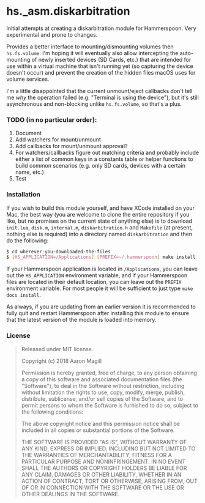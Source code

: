 hs._asm.diskarbitration
=======================

Initial attempts at creating a diskarbitration module for Hammerspoon. Very experimental and prone to changes.

Provides a better interface to mounting/dismounting volumes then `hs.fs.volume`. I'm hoping it will eventually also allow intercepting the auto-mounting of newly inserted devices (SD Cards, etc.) that are intended for use within a virtual machine that isn't running yet (so capturing the device doesn't occur) and prevent the creation of the hidden files macOS uses for volume services.

I'm a little disappointed that the current unmount/eject callbacks don't tell me *why* the operation failed (e.g. "Terminal is using the device"), but it's still asynchronous and non-blocking unlike `hs.fs.volume`, so that's a plus.

### TODO (in no particular order):
1. Document
2. Add watchers for mount/unmount
3. Add callbacks for mount/unmount approval?
4. For watchers/callbacks figure out matching criteria and probably include either a list of common keys in a constants table or helper functions to build common scenarios (e.g. only SD cards, devices with a certain name, etc.)
5. Test

### Installation

If you wish to build this module yourself, and have XCode installed on your Mac, the best way (you are welcome to clone the entire repository if you like, but no promises on the current state of anything else) is to download `init.lua`, `disk.m`, `internal.m`, `diskarbitration.h` and `Makefile` (at present, nothing else is required) into a directory named `diskarbitration` and then do the following:

~~~sh
$ cd wherever-you-downloaded-the-files
$ [HS_APPLICATION=/Applications] [PREFIX=~/.hammerspoon] make install
~~~

If your Hammerspoon application is located in `/Applications`, you can leave out the `HS_APPLICATION` environment variable, and if your Hammerspoon files are located in their default location, you can leave out the `PREFIX` environment variable.  For most people it will be sufficient to just type `make docs install`.

As always, if you are updating from an earlier version it is recommended to fully quit and restart Hammerspoon after installing this module to ensure that the latest version of the module is loaded into memory.

### License

> Released under MIT license.
>
> Copyright (c) 2018 Aaron Magill
>
> Permission is hereby granted, free of charge, to any person obtaining a copy of this software and associated documentation files (the "Software"), to deal in the Software without restriction, including without limitation the rights to use, copy, modify, merge, publish, distribute, sublicense, and/or sell copies of the Software, and to permit persons to whom the Software is furnished to do so, subject to the following conditions:
>
> The above copyright notice and this permission notice shall be included in all copies or substantial portions of the Software.
>
> THE SOFTWARE IS PROVIDED "AS IS", WITHOUT WARRANTY OF ANY KIND, EXPRESS OR IMPLIED, INCLUDING BUT NOT LIMITED TO THE WARRANTIES OF MERCHANTABILITY, FITNESS FOR A PARTICULAR PURPOSE AND NONINFRINGEMENT. IN NO EVENT SHALL THE AUTHORS OR COPYRIGHT HOLDERS BE LIABLE FOR ANY CLAIM, DAMAGES OR OTHER LIABILITY, WHETHER IN AN ACTION OF CONTRACT, TORT OR OTHERWISE, ARISING FROM, OUT OF OR IN CONNECTION WITH THE SOFTWARE OR THE USE OR OTHER DEALINGS IN THE SOFTWARE.
>
